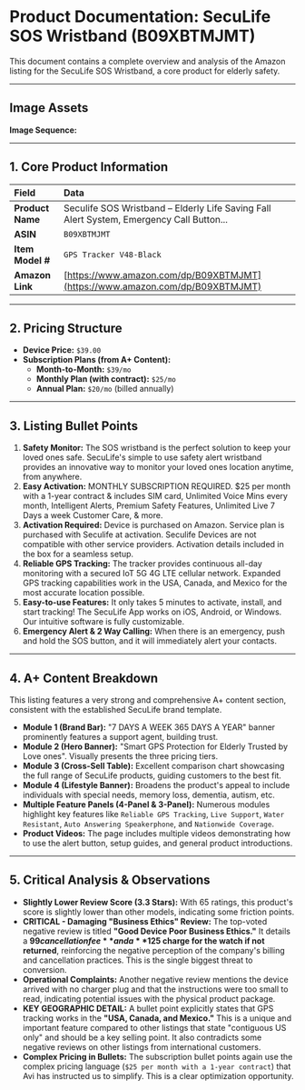 # Product Documentation: SecuLife SOS Wristband (B09XBTMJMT)

This document contains a complete overview and analysis of the Amazon listing for the SecuLife SOS Wristband, a core product for elderly safety.

---
## Image Assets
**Image Sequence:**


---

## 1. Core Product Information

| Field | Data |
| :--- | :--- |
| **Product Name** | Seculife SOS Wristband – Elderly Life Saving Fall Alert System, Emergency Call Button... |
| **ASIN** | `B09XBTMJMT` |
| **Item Model #** | `GPS Tracker V48-Black` |
| **Amazon Link** | [https://www.amazon.com/dp/B09XBTMJMT](https://www.amazon.com/dp/B09XBTMJMT) |

---

## 2. Pricing Structure

*   **Device Price:** `$39.00`
*   **Subscription Plans (from A+ Content):**
    *   **Month-to-Month:** `$39/mo`
    *   **Monthly Plan (with contract):** `$25/mo`
    *   **Annual Plan:** `$20/mo` (billed annually)

---

## 3. Listing Bullet Points

1.  **Safety Monitor:** The SOS wristband is the perfect solution to keep your loved ones safe. SecuLife's simple to use safety alert wristband provides an innovative way to monitor your loved ones location anytime, from anywhere.
2.  **Easy Activation:** MONTHLY SUBSCRIPTION REQUIRED. $25 per month with a 1-year contract & includes SIM card, Unlimited Voice Mins every month, Intelligent Alerts, Premium Safety Features, Unlimited Live 7 Days a week Customer Care, & more.
3.  **Activation Required:** Device is purchased on Amazon. Service plan is purchased with Seculife at activation. Seculife Devices are not compatible with other service providers. Activation details included in the box for a seamless setup.
4.  **Reliable GPS Tracking:** The tracker provides continuous all-day monitoring with a secured IoT 5G 4G LTE cellular network. Expanded GPS tracking capabilities work in the USA, Canada, and Mexico for the most accurate location possible.
5.  **Easy-to-use Features:** It only takes 5 minutes to activate, install, and start tracking! The SecuLife App works on iOS, Android, or Windows. Our intuitive software is fully customizable.
6.  **Emergency Alert & 2 Way Calling:** When there is an emergency, push and hold the SOS button, and it will immediately alert your contacts.

---

## 4. A+ Content Breakdown

This listing features a very strong and comprehensive A+ content section, consistent with the established SecuLife brand template.

*   **Module 1 (Brand Bar):** "7 DAYS A WEEK 365 DAYS A YEAR" banner prominently features a support agent, building trust.
*   **Module 2 (Hero Banner):** "Smart GPS Protection for Elderly Trusted by Love ones". Visually presents the three pricing tiers.
*   **Module 3 (Cross-Sell Table):** Excellent comparison chart showcasing the full range of SecuLife products, guiding customers to the best fit.
*   **Module 4 (Lifestyle Banner):** Broadens the product's appeal to include individuals with special needs, memory loss, dementia, autism, etc.
*   **Multiple Feature Panels (4-Panel & 3-Panel):** Numerous modules highlight key features like `Reliable GPS Tracking`, `Live Support`, `Water Resistant`, `Auto Answering Speakerphone`, and `Nationwide Coverage`.
*   **Product Videos:** The page includes multiple videos demonstrating how to use the alert button, setup guides, and general product introductions.

---

## 5. Critical Analysis & Observations

*   **Slightly Lower Review Score (3.3 Stars):** With 65 ratings, this product's score is slightly lower than other models, indicating some friction points.
*   **CRITICAL - Damaging "Business Ethics" Review:** The top-voted negative review is titled **"Good Device Poor Business Ethics."** It details a **$99 cancellation fee** and a **$125 charge for the watch if not returned**, reinforcing the negative perception of the company's billing and cancellation practices. This is the single biggest threat to conversion.
*   **Operational Complaints:** Another negative review mentions the device arrived with no charger plug and that the instructions were too small to read, indicating potential issues with the physical product package.
*   **KEY GEOGRAPHIC DETAIL:** A bullet point explicitly states that GPS tracking works in the **"USA, Canada, and Mexico."** This is a unique and important feature compared to other listings that state "contiguous US only" and should be a key selling point. It also contradicts some negative reviews on other listings from international customers.
*   **Complex Pricing in Bullets:** The subscription bullet points again use the complex pricing language (`$25 per month with a 1-year contract`) that Avi has instructed us to simplify. This is a clear optimization opportunity.
